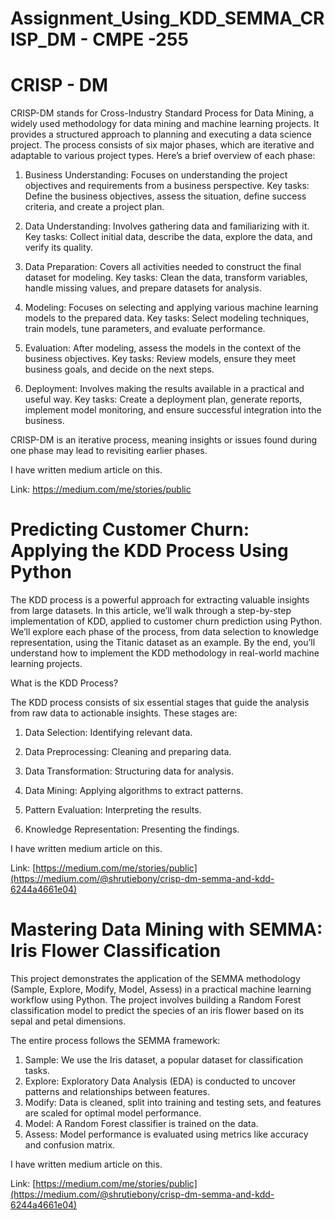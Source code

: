 # Assignment_Using_KDD_SEMMA_CRISP_DM - CMPE -255


# CRISP - DM

CRISP-DM stands for Cross-Industry Standard Process for Data Mining, a widely used methodology for data mining and machine learning projects. It provides a structured approach to planning and executing a data science project. The process consists of six major phases, which are iterative and adaptable to various project types. Here’s a brief overview of each phase:

1. Business Understanding:
   Focuses on understanding the project objectives and requirements from a business perspective.
   Key tasks: Define the business objectives, assess the situation, define success criteria, and create a project plan.

2. Data Understanding:
   Involves gathering data and familiarizing with it.
   Key tasks: Collect initial data, describe the data, explore the data, and verify its quality.

3. Data Preparation:
   Covers all activities needed to construct the final dataset for modeling.
   Key tasks: Clean the data, transform variables, handle missing values, and prepare datasets for analysis.

4. Modeling:
   Focuses on selecting and applying various machine learning models to the prepared data.
   Key tasks: Select modeling techniques, train models, tune parameters, and evaluate performance.

5. Evaluation:
   After modeling, assess the models in the context of the business objectives.
   Key tasks: Review models, ensure they meet business goals, and decide on the next steps.

6. Deployment:
   Involves making the results available in a practical and useful way.
   Key tasks: Create a deployment plan, generate reports, implement model monitoring, and ensure successful integration into the business.
   
CRISP-DM is an iterative process, meaning insights or issues found during one phase may lead to revisiting earlier phases.

I have written medium article on this.

Link: https://medium.com/me/stories/public



# Predicting Customer Churn: Applying the KDD Process Using Python

The KDD process is a powerful approach for extracting valuable insights from large datasets. In this article, we’ll walk through a step-by-step implementation of KDD, applied to customer churn prediction using Python. We’ll explore each phase of the process, from data selection to knowledge representation, using the Titanic dataset as an example. By the end, you’ll understand how to implement the KDD methodology in real-world machine learning projects.

What is the KDD Process?

The KDD process consists of six essential stages that guide the analysis from raw data to actionable insights. These stages are:

1. Data Selection: Identifying relevant data.

2. Data Preprocessing: Cleaning and preparing data.

3. Data Transformation: Structuring data for analysis.

4. Data Mining: Applying algorithms to extract patterns.

5. Pattern Evaluation: Interpreting the results.

6. Knowledge Representation: Presenting the findings.

I have written medium article on this.

Link: [https://medium.com/me/stories/public](https://medium.com/@shrutiebony/crisp-dm-semma-and-kdd-6244a4661e04)


# Mastering Data Mining with SEMMA: Iris Flower Classification

This project demonstrates the application of the SEMMA methodology (Sample, Explore, Modify, Model, Assess) in a practical machine learning workflow using Python. The project involves building a Random Forest classification model to predict the species of an iris flower based on its sepal and petal dimensions.

The entire process follows the SEMMA framework:

1. Sample: We use the Iris dataset, a popular dataset for classification tasks.
2. Explore: Exploratory Data Analysis (EDA) is conducted to uncover patterns and relationships between features.
3. Modify: Data is cleaned, split into training and testing sets, and features are scaled for optimal model performance.
4. Model: A Random Forest classifier is trained on the data.
5. Assess: Model performance is evaluated using metrics like accuracy and confusion matrix.

I have written medium article on this.

Link: [https://medium.com/me/stories/public](https://medium.com/@shrutiebony/crisp-dm-semma-and-kdd-6244a4661e04)
